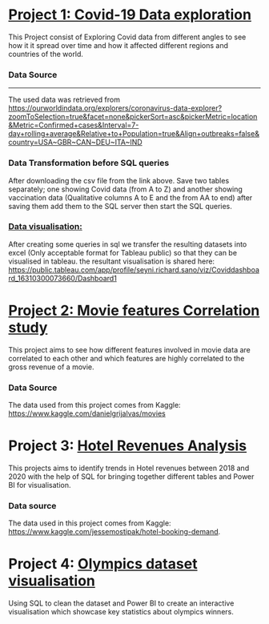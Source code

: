 # [Project 1: Covid-19 Data exploration](https://github.com/SeyniRichard/PortfolioProjects/blob/main/Covid_data.sql)

This Project consist of Exploring Covid data from different angles to see how it it spread over time and how it affected different regions and countries of the world.

### Data Source
-----------

The used data was retrieved from https://ourworldindata.org/explorers/coronavirus-data-explorer?zoomToSelection=true&facet=none&pickerSort=asc&pickerMetric=location&Metric=Confirmed+cases&Interval=7-day+rolling+average&Relative+to+Population=true&Align+outbreaks=false&country=USA~GBR~CAN~DEU~ITA~IND


### Data Transformation before SQL queries

After downloading the csv file from the link above. Save two tables separately; one showing Covid data (from A to Z) and another showing vaccination data (Qualitative columns A to E and the from AA to end) after saving them add them to the SQL server then start the SQL queries.

### [Data visualisation:](https://public.tableau.com/app/profile/seyni.richard.sano/viz/Coviddashboard_16310300073660/Dashboard1)

After creating some queries in sql we transfer the resulting datasets into excel (Only acceptable format for Tableau public) so that they can be visualised in tableau. the resultant visualisation is shared here: https://public.tableau.com/app/profile/seyni.richard.sano/viz/Coviddashboard_16310300073660/Dashboard1

# [Project 2: Movie features Correlation study](https://github.com/SeyniRichard/PortfolioProjects/blob/main/Correlation%20Project.ipynb)

This project aims to see how different features involved in movie data are correlated to each other and which features are highly correlated to the gross revenue of a movie.

### Data Source

The data used from this project comes from Kaggle: https://www.kaggle.com/danielgrijalvas/movies


# Project 3: [Hotel Revenues Analysis](https://github.com/SeyniRichard/PortfolioProjects/tree/main/Hotel%20Revenues%20Analysis)

This projects aims to identify trends in Hotel revenues between 2018 and 2020 with the help of SQL for bringing together different tables and Power BI for visualisation.

### Data source

The data used in this project comes from Kaggle: https://www.kaggle.com/jessemostipak/hotel-booking-demand.

# Project 4: [Olympics dataset visualisation](https://github.com/SeyniRichard/PortfolioProjects/tree/main/Olympics)

Using SQL to clean the dataset and Power BI to create an interactive visualisation which showcase key statistics about olympics winners.
 
